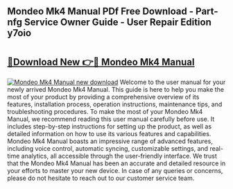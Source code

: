## Mondeo Mk4 Manual PDf Free Download - Part-nfg Service Owner Guide - User Repair Edition y7oio

# <h2><a href="http://bc67301.oget.top/?id=Mondeo+Mk4+Manual">🔗Download New 👉🔴 Mondeo Mk4 Manual</a></h2>

[![Mondeo Mk4 Manual new download](https://i.imgur.com/5g1atiW.png)](http://bc67301.oget.top/?id=Mondeo+Mk4+Manual)
Welcome to the user manual for your newly arrived Mondeo Mk4 Manual. This guide is here to help you make the most of your product by providing a comprehensive overview of its features, installation process, operation instructions, maintenance tips, and troubleshooting procedures. To make the most of your Mondeo Mk4 Manual, we recommend reading this user manual carefully before use. It includes step-by-step instructions for setting up the product, as well as detailed information on how to use its various features and capabilities. Mondeo Mk4 Manual boasts an impressive range of advanced features, including voice control, automatic syncing, customizable settings, and real-time analytics, all accessible through the user-friendly interface. We trust that the Mondeo Mk4 Manual has been an accurate and detailed resource in your efforts to master your new device. In case of any queries or concerns, please do not hesitate to reach out to our customer service team.
